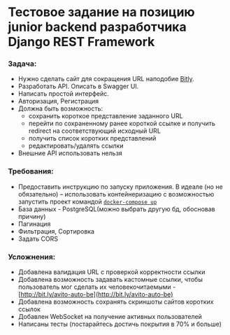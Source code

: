 # Тестовое задание на позицию junior backend разработчика Django REST Framework

### Задача:

+ Нужно сделать сайт для сокращения URL наподобие [Bitly](https://bitly.com/).
+ Разработать API. Описать в Swagger UI. 
+ Написать простой интерфейс.
+ Авторизация, Регистрация
+ Должна быть возможность: 
	+ cохранить короткое представление заданного URL
	+ перейти по сохраненному ранее короткой ссылке и получить redirect на соответствующий исходный URL
	+ получить список коротких представлений
	+ редактировать/удалять ссылки
+ Внешние API использовать нельзя

### Требования:

+ Предоставить инструкцию по запуску приложения. В идеале (но не обязательно) – использовать контейнеризацию с возможностью запустить проект командой [`docker-compose up`](https://docs.docker.com/compose/)
+ База данных -  PostgreSQL(можно выбрать другую бд, обосновав причину)
+ Пагинация
+ Фильтрация, Сортировка
+ Задать CORS

### Усложнения:

+ Добавлена валидация URL с проверкой корректности ссылки
+ Добавлена возможность задавать кастомные ссылки, чтобы пользователь мог сделать их человекочитаемыми - [http://bit.ly/avito-auto-be](http://bit.ly/avito-auto-be)
+ Добавлена возможность сохранять скриншоты сайтов коротких ссылок
+ Добавлен WebSocket на получение активных пользователей
+ Написаны тесты (постарайтесь достичь покрытия в 70% и больше)
